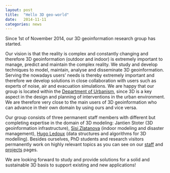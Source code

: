 ```yaml
---
layout: post
title:  "Hello 3D geo-world"
date:   2014-11-11
categories: news
---
```

Since 1st of November 2014, our 3D geoinformation research group has started.

Our vision is that the reality is complex and constantly changing and therefore 3D geoinformation (outdoor and indoor) is extremely important to manage, predict and maintain the complex reality. We study and develop techniques to model, maintain, analyse and disseminate 3D geoinformation. Serving the nowadays users’ needs is thereby extremely important and therefore we develop solutions in close collaboration with users such as experts of noise, air and evacuation simulations. We are happy that our group is located within the [Department of Urbanism](http://www.bk.tudelft.nl/en/about-faculty/departments/urbanism/), since 3D is a key aspect in the design and planning of interventions in the urban environment. We are therefore very close to the main users of 3D geoinformation who can advance in their own domain by using ours and vice versa.

Our group consists of three permanent staff members with different but completing expertise in the domain of 3D modeling: Jantien Stoter (3D geoinformation infrastructure), [Sisi Zlatanova](http://3dgeoinfo.bk.tudelft.nl/szlatanova) (indoor modeling and disaster management), [Hugo Ledoux](http://tudelft.nl/hledoux) (data structures and algorithms for 3D modelling).
Besides ourselves, PhD students and research visitors permanently work on highly relevant topics as you can see on our [staff](/staff) and [projects](/projects) pages.

We are looking forward to study and provide solutions for a solid and sustainable 3D basis to support existing and new applications!


